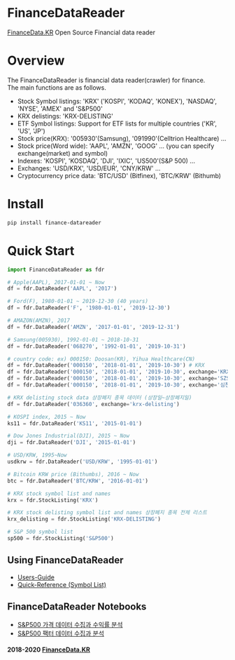
# FinanceDataReader
[FinanceData.KR](FinanceData.KR) Open Source Financial data reader

# Overview
The FinanceDataReader is financial data reader(crawler) for finance. <br>
The main functions are as follows.

* Stock Symbol listings: 'KRX' ('KOSPI', 'KODAQ', 'KONEX'), 'NASDAQ', 'NYSE', 'AMEX' and 'S&P500'
* KRX delistings: 'KRX-DELISTING'
* ETF Symbol listings: Support for ETF lists for multiple countries ('KR', 'US', 'JP')
* Stock price(KRX): '005930'(Samsung), '091990'(Celltrion Healthcare) ...
* Stock price(Word wide): 'AAPL', 'AMZN', 'GOOG' ... (you can specify exchange(market) and symbol)
* Indexes: 'KOSPI', 'KOSDAQ', 'DJI', 'IXIC', 'US500'(S&P 500) ...
* Exchanges: 'USD/KRX', 'USD/EUR', 'CNY/KRW' ...
* Cryptocurrency price data: 'BTC/USD' (Bitfinex), 'BTC/KRW' (Bithumb)

# Install

```bash
pip install finance-datareader
```

# Quick Start

```python
import FinanceDataReader as fdr

# Apple(AAPL), 2017-01-01 ~ Now
df = fdr.DataReader('AAPL', '2017')

# Ford(F), 1980-01-01 ~ 2019-12-30 (40 years)
df = fdr.DataReader('F', '1980-01-01', '2019-12-30')

# AMAZON(AMZN), 2017
df = fdr.DataReader('AMZN', '2017-01-01', '2019-12-31')

# Samsung(005930), 1992-01-01 ~ 2018-10-31
df = fdr.DataReader('068270', '1992-01-01', '2019-10-31')

# country code: ex) 000150: Doosan(KR), Yihua Healthcare(CN)
df = fdr.DataReader('000150', '2018-01-01', '2019-10-30') # KRX
df = fdr.DataReader('000150', '2018-01-01', '2019-10-30', exchange='KRX') # KRX
df = fdr.DataReader('000150', '2018-01-01', '2019-10-30', exchange='SZSE') # SZSE
df = fdr.DataReader('000150', '2018-01-01', '2019-10-30', exchange='심천') # SZSE

# KRX delisting stock data 상장폐지 종목 데이터 (상장일~상장폐지일)
df = fdr.DataReader('036360', exchange='krx-delisting')

# KOSPI index, 2015 ~ Now
ks11 = fdr.DataReader('KS11', '2015-01-01')

# Dow Jones Industrial(DJI), 2015 ~ Now
dji = fdr.DataReader('DJI', '2015-01-01')

# USD/KRW, 1995~Now
usdkrw = fdr.DataReader('USD/KRW', '1995-01-01')

# Bitcoin KRW price (Bithumbs), 2016 ~ Now
btc = fdr.DataReader('BTC/KRW', '2016-01-01')

# KRX stock symbol list and names
krx = fdr.StockListing('KRX')

# KRX stock delisting symbol list and names 상장폐지 종목 전체 리스트
krx_delisting = fdr.StockListing('KRX-DELISTING')

# S&P 500 symbol list
sp500 = fdr.StockListing('S&P500')
```

## Using FinanceDataReader
* [Users-Guide](https://github.com/FinanceData/FinanceDataReader/wiki/Users-Guide)
* [Quick-Reference (Symbol List)](https://github.com/FinanceData/FinanceDataReader/wiki/Quick-Reference)

## FinanceDataReader Notebooks
* [S&P500 가격 데이터 수집과 수익률 분석](https://nbviewer.jupyter.org/710b8f0a4bd9a8df91ae1be6c7e838b1) 
* [S&P500 팩터 데이터 수집과 분석](https://nbviewer.jupyter.org/35a1b0d5248bc9b09513e53be437ac42) 


#### 2018-2020 [FinanceData.KR](http://financedata.kr)
